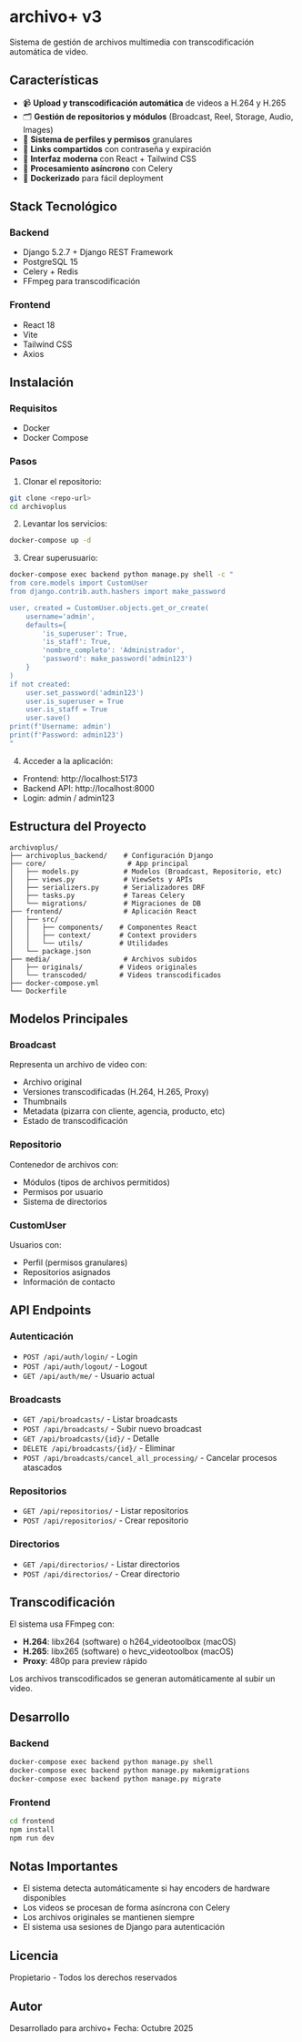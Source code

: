 # archivo+ v3

Sistema de gestión de archivos multimedia con transcodificación automática de video.

## Características

- 📹 **Upload y transcodificación automática** de videos a H.264 y H.265
- 🗂️ **Gestión de repositorios y módulos** (Broadcast, Reel, Storage, Audio, Images)
- 👥 **Sistema de perfiles y permisos** granulares
- 🔗 **Links compartidos** con contraseña y expiración
- 🎨 **Interfaz moderna** con React + Tailwind CSS
- 🚀 **Procesamiento asíncrono** con Celery
- 🐳 **Dockerizado** para fácil deployment

## Stack Tecnológico

### Backend
- Django 5.2.7 + Django REST Framework
- PostgreSQL 15
- Celery + Redis
- FFmpeg para transcodificación

### Frontend
- React 18
- Vite
- Tailwind CSS
- Axios

## Instalación

### Requisitos
- Docker
- Docker Compose

### Pasos

1. Clonar el repositorio:
```bash
git clone <repo-url>
cd archivoplus
```

2. Levantar los servicios:
```bash
docker-compose up -d
```

3. Crear superusuario:
```bash
docker-compose exec backend python manage.py shell -c "
from core.models import CustomUser
from django.contrib.auth.hashers import make_password

user, created = CustomUser.objects.get_or_create(
    username='admin',
    defaults={
        'is_superuser': True,
        'is_staff': True,
        'nombre_completo': 'Administrador',
        'password': make_password('admin123')
    }
)
if not created:
    user.set_password('admin123')
    user.is_superuser = True
    user.is_staff = True
    user.save()
print(f'Username: admin')
print(f'Password: admin123')
"
```

4. Acceder a la aplicación:
- Frontend: http://localhost:5173
- Backend API: http://localhost:8000
- Login: admin / admin123

## Estructura del Proyecto

```
archivoplus/
├── archivoplus_backend/    # Configuración Django
├── core/                    # App principal
│   ├── models.py           # Modelos (Broadcast, Repositorio, etc)
│   ├── views.py            # ViewSets y APIs
│   ├── serializers.py      # Serializadores DRF
│   ├── tasks.py            # Tareas Celery
│   └── migrations/         # Migraciones de DB
├── frontend/               # Aplicación React
│   ├── src/
│   │   ├── components/    # Componentes React
│   │   ├── context/       # Context providers
│   │   └── utils/         # Utilidades
│   └── package.json
├── media/                  # Archivos subidos
│   ├── originals/         # Videos originales
│   └── transcoded/        # Videos transcodificados
├── docker-compose.yml
└── Dockerfile
```

## Modelos Principales

### Broadcast
Representa un archivo de video con:
- Archivo original
- Versiones transcodificadas (H.264, H.265, Proxy)
- Thumbnails
- Metadata (pizarra con cliente, agencia, producto, etc)
- Estado de transcodificación

### Repositorio
Contenedor de archivos con:
- Módulos (tipos de archivos permitidos)
- Permisos por usuario
- Sistema de directorios

### CustomUser
Usuarios con:
- Perfil (permisos granulares)
- Repositorios asignados
- Información de contacto

## API Endpoints

### Autenticación
- `POST /api/auth/login/` - Login
- `POST /api/auth/logout/` - Logout
- `GET /api/auth/me/` - Usuario actual

### Broadcasts
- `GET /api/broadcasts/` - Listar broadcasts
- `POST /api/broadcasts/` - Subir nuevo broadcast
- `GET /api/broadcasts/{id}/` - Detalle
- `DELETE /api/broadcasts/{id}/` - Eliminar
- `POST /api/broadcasts/cancel_all_processing/` - Cancelar procesos atascados

### Repositorios
- `GET /api/repositorios/` - Listar repositorios
- `POST /api/repositorios/` - Crear repositorio

### Directorios
- `GET /api/directorios/` - Listar directorios
- `POST /api/directorios/` - Crear directorio

## Transcodificación

El sistema usa FFmpeg con:
- **H.264**: libx264 (software) o h264_videotoolbox (macOS)
- **H.265**: libx265 (software) o hevc_videotoolbox (macOS)
- **Proxy**: 480p para preview rápido

Los archivos transcodificados se generan automáticamente al subir un video.

## Desarrollo

### Backend
```bash
docker-compose exec backend python manage.py shell
docker-compose exec backend python manage.py makemigrations
docker-compose exec backend python manage.py migrate
```

### Frontend
```bash
cd frontend
npm install
npm run dev
```

## Notas Importantes

- El sistema detecta automáticamente si hay encoders de hardware disponibles
- Los videos se procesan de forma asíncrona con Celery
- Los archivos originales se mantienen siempre
- El sistema usa sesiones de Django para autenticación

## Licencia

Propietario - Todos los derechos reservados

## Autor

Desarrollado para archivo+
Fecha: Octubre 2025
